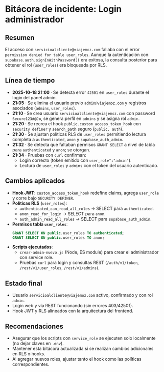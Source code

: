 # Bitácora de incidente: Login administrador

## Resumen
El acceso con `servicioalcliente@viajemoz.com` fallaba con el error `permission denied for table user_roles`. Aunque la autenticación con `supabase.auth.signInWithPassword()` era exitosa, la consulta posterior para obtener el rol (`user_roles`) era bloqueada por RLS.

## Línea de tiempo
- **2025-10-18 21:00** · Se detecta error `42501` en `user_roles` durante el login del panel admin.
- **21:05** · Se elimina el usuario previo `admin@viajemoz.com` y registros asociados (`admins`, `user_roles`).
- **21:10** · Se crea usuario `servicioalcliente@viajemoz.com` con password `Secure123#@Jo`, se genera perfil en `admins` y se asigna rol `admin`.
- **21:20** · Se recrea el hook `public.custom_access_token_hook` con `security definer` y `search_path` seguro (`public, auth`).
- **21:30** · Se ajustan políticas RLS de `user_roles` permitiendo lectura completa a `authenticated`, `anon` y `supabase_auth_admin`.
- **21:32** · Se detecta que faltaban permisos `GRANT SELECT` a nivel de tabla para `authenticated` y `anon`; se otorgan.
- **21:34** · Pruebas con `curl` confirman:
  - Login correcto (token emitido con `user_role":"admin"`).
  - Lectura de `user_roles` y `admins` con el token del usuario autenticado.

## Cambios aplicados
- **Hook JWT**: `custom_access_token_hook` redefine claims, agrega `user_role` y corre bajo `SECURITY DEFINER`.
- **Políticas RLS** (`user_roles`):
  - `authenticated_can_read_all_roles` → SELECT para `authenticated`.
  - `anon_read_for_login` → SELECT para `anon`.
  - `auth_admin_read_all_roles` → SELECT para `supabase_auth_admin`.
- **Permisos tabla `user_roles`**:
  ```sql
  GRANT SELECT ON public.user_roles TO authenticated;
  GRANT SELECT ON public.user_roles TO anon;
  ```
- **Scripts ejecutados**:
  - `crear-admin-nuevo.js` (Node, ES module) para crear el administrador con service role.
  - Pruebas `curl` para login y consultas REST (`/auth/v1/token`, `/rest/v1/user_roles`, `/rest/v1/admins`).

## Estado final
- Usuario `servicioalcliente@viajemoz.com` activo, confirmado y con rol `admin`.
- Login web y vía REST funcionando (sin errores 403/42501).
- Hook JWT y RLS alineados con la arquitectura del frontend.

## Recomendaciones
- Asegurar que los scripts con `service_role` se ejecuten solo localmente (no dejar claves en `.env`).
- Mantener esta bitácora actualizada si se realizan cambios adicionales en RLS o hooks.
- Al agregar nuevos roles, ajustar tanto el hook como las políticas correspondientes.
